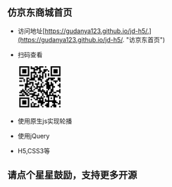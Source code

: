 ## 仿京东商城首页
- 访问地址[https://gudanya123.github.io/jd-h5/.](https://gudanya123.github.io/jd-h5/. "访京东首页")

- 扫码查看
	
	<img alt="logo" src="https://github.com/gudanya123/jd-h5/blob/master/example.png" width="100" max-width="100%">
	
	
- 使用原生js实现轮播
- 使用jQuery
- H5,CSS3等


## 请点个星星鼓励，支持更多开源